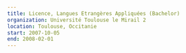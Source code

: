 ```yaml
---
title: Licence, Langues Etrangères Appliquées (Bachelor)
organization: Université Toulouse le Mirail 2
location: Toulouse, Occitanie
start: 2007-10-05
end: 2008-02-01
---
```

